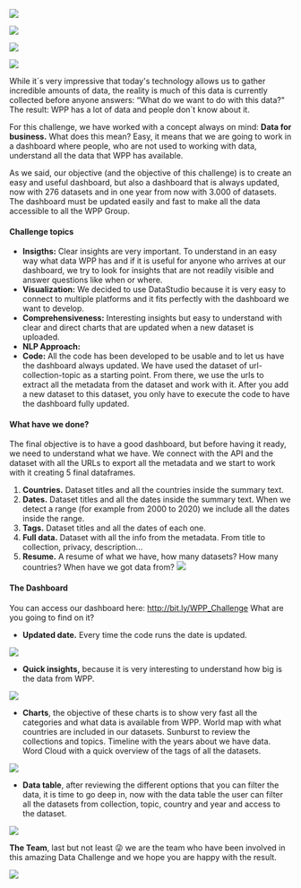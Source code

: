 ![](http://digitalworldtrends.com/Data_Studio/Images/texto_circulosmorados-wpp_readme.jpg)

 ![](https://img.shields.io/badge/Company-WundermanThompson%20Spain-blue) 

 ![](https://img.shields.io/badge/Team-FelipeMoreno&JavierCarmona-blueviolet)

 ![](https://img.shields.io/badge/Python-v3.7-red) 





While it´s very impressive that today's technology allows us to gather incredible amounts of data, the reality is much of this data is currently collected before anyone answers: “What do we want to do with this data?" The result: WPP has a lot of data and people don´t know about it.

For this challenge, we have worked with a concept always on mind: **Data for business.** What does this mean? Easy, it means that we are going to work in a dashboard where people, who are not used to working with data, understand all the data that WPP has available.

As we said, our objective (and the objective of this challenge) is to create an easy and useful dashboard, but also a dashboard that is always updated, now with 276 datasets and in one year from now with 3.000 of datasets. The dashboard must be updated easily and fast to make all the data accessible to all the WPP Group. 

#### Challenge topics

- **Insigths:** Clear insights are very important. To understand in an easy way what data WPP has and if it is useful for anyone who arrives at our dashboard, we try to look for insights that are not readily visible and answer questions like when or where.
- **Visualization:** We decided to use DataStudio because it is very easy to connect to multiple platforms and it fits perfectly with the dashboard we want to develop. 
- **Comprehensiveness:** Interesting insights but easy to understand with clear and direct charts that are updated when a new dataset is uploaded.
- **NLP Approach:**
- **Code:** All the code has been developed to be usable and to let us have the dashboard always updated. We have used the dataset of url-collection-topic as a starting point. From there, we use the urls to extract all the metadata from the dataset and work with it. After you add a new dataset to this dataset, you only have to execute the code to have the dashboard fully updated. 

#### What have we done? 
The final objective is to have a good dashboard, but before having it ready, we need to understand what we have.
We connect with the API and the dataset with all the URLs to export all the metadata and we start to work with it creating 5 final dataframes.
1. **Countries.** Dataset titles and all the countries inside the summary text.
2. **Dates.** Dataset titles and all the dates inside the summary text. When we detect a range (for example from 2000 to 2020) we include all the dates inside the range.
3. **Tags.** Dataset titles and all the dates of each one. 
4. **Full data.** Dataset with all the info from the metadata. From title to collection, privacy, description... 
5. **Resume.** A resume of what we have, how many datasets? How many countries? When have we got data from? 
![](http://digitalworldtrends.com/Data_Studio/Images/006.jpg)

#### The Dashboard

You can access our dashboard here: http://bit.ly/WPP_Challenge
What are you going to find on it? 
- **Updated date.** Every time the code runs the date is updated.  

![](http://digitalworldtrends.com/Data_Studio/Images/000.png)
- **Quick insights,** because it is very interesting to understand how big is the data from WPP. 

![](http://digitalworldtrends.com/Data_Studio/Images/001.jpg)
- **Charts**, the objective of these charts is to show very fast all the categories and what data is available from WPP.
World map with what countries are included in our datasets.
Sunburst to review the collections and topics.
Timeline with the years about we have data.
Word Cloud with a quick overview of the tags of all the datasets.

![](http://digitalworldtrends.com/Data_Studio/Images/003.jpg)

- **Data table**, after reviewing the different options that you can filter the data, it is time to go deep in, now with the data table the user can filter all the datasets from collection, topic, country and year and access to the dataset. 

![](http://digitalworldtrends.com/Data_Studio/Images/004.jpg)

**The Team**, last but not least :stuck_out_tongue_winking_eye: we are the team who have been involved in this amazing Data Challenge and we hope you are happy with the result.

![](http://digitalworldtrends.com/Data_Studio/Images/team.jpg)








